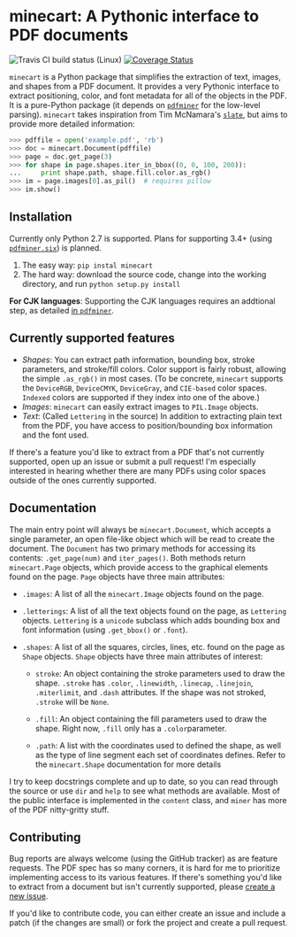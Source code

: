 
minecart: A Pythonic interface to PDF documents
===============================================

![Travis CI build status (Linux)](https://travis-ci.org/felipeochoa/minecart.svg?branch=master)
[![Coverage Status](https://coveralls.io/repos/felipeochoa/minecart/badge.svg)](https://coveralls.io/r/felipeochoa/minecart)

`minecart` is a Python package that simplifies the extraction of text,
images, and shapes from a PDF document. It provides a very Pythonic
interface to extract positioning, color, and font metadata for all of
the objects in the PDF. It is a pure-Python package (it depends on
[`pdfminer`](https://github.com/euske/pdfminer) for the low-level
parsing). `minecart` takes inspiration from Tim McNamara's
[`slate`](https://github.com/timClicks/slate), but aims to provide
more detailed information:

```python
>>> pdffile = open('example.pdf', 'rb')
>>> doc = minecart.Document(pdffile)
>>> page = doc.get_page(3)
>>> for shape in page.shapes.iter_in_bbox((0, 0, 100, 200)):
...     print shape.path, shape.fill.color.as_rgb()
>>> im = page.images[0].as_pil()  # requires pillow
>>> im.show()
```

Installation
-------------

Currently only Python 2.7 is supported. Plans for supporting 3.4+
(using [`pdfminer.six`](https://github.com/goulu/pdfminer)) is
planned.

1. The easy way: `pip instal minecart`
2. The hard way: download the source code, change into the working
   directory, and run `python setup.py install`

**For CJK languages**: Supporting the CJK languages requires an
  addtional step, as detailed
  [in `pdfminer`](https://github.com/euske/pdfminer#for-cjk-languages).


Currently supported features
------------------------------

* *Shapes*: You can extract path information, bounding box, stroke
  parameters, and stroke/fill colors. Color support is fairly robust,
  allowing the simple `.as_rgb()` in most cases. (To be concrete,
  `minecart` supports the `DeviceRGB`, `DeviceCMYK`, `DeviceGray`, and
  `CIE-based` color spaces. `Indexed` colors are supported if they
  index into one of the above.)
* *Images*: `minecart` can easily extract images to `PIL.Image`
  objects.
* *Text*: (Called `Lettering` in the source) In addition to extracting
  plain text from the PDF, you have access to position/bounding box
  information and the font used.

If there's a feature you'd like to extract from a PDF that's not
currently supported, open up an issue or submit a pull request! I'm
especially interested in hearing whether there are many PDFs using
color spaces outside of the ones currently supported.


Documentation
-----------------

The main entry point will always be `minecart.Document`, which accepts
a single parameter, an open file-like object which will be read to
create the document. The `Document` has two primary methods for
accessing its contents: `.get_page(num)` and `iter_pages()`. Both
methods return `minecart.Page` objects, which provide access to the
graphical elements found on the page. `Page` objects have three main
attributes:

* `.images`: A list of all the `minecart.Image` objects found on the
  page.

* `.letterings`: A list of all the text objects found on the page, as
  `Lettering` objects. `Lettering` is a `unicode` subclass which adds
  bounding box and font information (using `.get_bbox()` or `.font`).

* `.shapes`: A list of all the squares, circles, lines, etc. found on
  the page as `Shape` objects. `Shape` objects have three main
  attributes of interest:

  - `stroke`: An object containing the stroke parameters used to draw
    the shape. `.stroke` has `.color`, `.linewidth`, `.linecap`,
    `.linejoin`, `.miterlimit`, and `.dash` attributes. If the shape
    was not stroked, `.stroke` will be `None`.

  - `.fill`: An object containing the fill parameters used to draw the
    shape. Right now, `.fill` only has a `.color`parameter.

  - `.path`: A list with the coordinates used to defined the shape, as
    well as the type of line segment each set of coordinates
    defines. Refer to the `minecart.Shape` documentation for more details


I try to keep docstrings complete and up to date, so you can read
through the source or use `dir` and `help` to see what methods are
available. Most of the public interface is implemented in the
`content` class, and `miner` has more of the PDF nitty-gritty
stuff.


Contributing
---------------

Bug reports are always welcome (using the GitHub tracker) as are
feature requests. The PDF spec has so many corners, it is hard for me
to prioritize implementing access to its various features. If there's
something you'd like to extract from a document but isn't currently
supported, please
[create a new issue](https://github.com/felipeochoa/minecart/issues/new).

If you'd like to contribute code, you can either create an issue and
include a patch (if the changes are small) or fork the project and
create a pull request.

